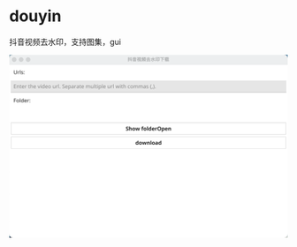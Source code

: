 # douyin
抖音视频去水印，支持图集，gui

![](https://github.com/ltfred/douyin/blob/master/image/Snipaste_2022-06-20_15-33-23.png)
